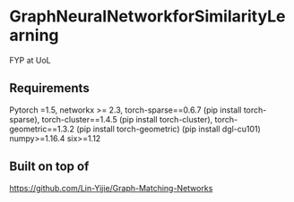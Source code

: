 # GraphNeuralNetworkforSimilarityLearning
FYP at UoL

## Requirements
Pytorch =1.5,
networkx >= 2.3,
torch-sparse==0.6.7 (pip install torch-sparse), 
torch-cluster==1.4.5 (pip install torch-cluster), 
torch-geometric==1.3.2 (pip install torch-geometric) (pip install dgl-cu101)
numpy>=1.16.4
six>=1.12

## Built on top of 
https://github.com/Lin-Yijie/Graph-Matching-Networks
